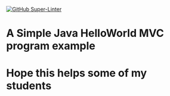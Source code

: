 [![GitHub Super-Linter](https://github.com/Jean-Aymeric/JavaHelloWorldMVC/workflows/Lint%20Code%20Base/badge.svg)](https://github.com/marketplace/actions/super-linter)
# A Simple Java HelloWorld MVC program example
# Hope this helps some of my students
